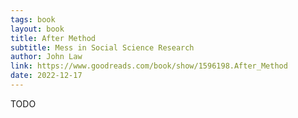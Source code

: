 ```yaml
---
tags: book
layout: book
title: After Method
subtitle: Mess in Social Science Research
author: John Law
link: https://www.goodreads.com/book/show/1596198.After_Method
date: 2022-12-17
---
```


TODO